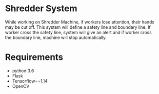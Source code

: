 # Shredder System
While working on Shredder Machine, if workers lose attention, their hands may be cut off. This system will define a safety line and boundary line.
If worker cross the safety line, system will give an alert and if worker cross the boundary line, machine will stop automatically.

# Requirements
- python 3.6
- Flask
- Tensorflow==1.14
- OpenCV
